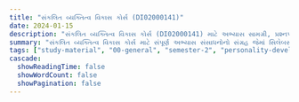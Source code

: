```yaml
---
title: "સંકલિત વ્યક્તિત્વ વિકાસ કોર્સ (DI02000141)"
date: 2024-01-15
description: "સંકલિત વ્યક્તિત્વ વિકાસ કોર્સ (DI02000141) માટે અભ્યાસ સામગ્રી, પ્રશ્નપત્રો અને ઉકેલો - સામાન્ય અભ્યાસ, સેમેસ્ટર 2"
summary: "સંકલિત વ્યક્તિત્વ વિકાસ કોર્સ માટે સંપૂર્ણ અભ્યાસ સંસાધનોનો સંગ્રહ જેમાં સિલેબસ અને વિગતવાર કોર્સ સામગ્રીનો સમાવેશ થાય છે"
tags: ["study-material", "00-general", "semester-2", "personality-development", "DI02000141"]
cascade:
  showReadingTime: false
  showWordCount: false
  showPagination: false
---
```


